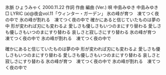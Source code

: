 氷脈
ひょうみゃく
2000.11.22
作詞  作曲  編曲 (Ver.)   唄
中島みゆき   中島みゆき       
□ LYRIC (a)@夜会vol.11「ウィンター・ガーデン」
氷の峰が育つ　凍てつく夜の中で
氷の峰が割れる　凍てつく夜の中で
確かにあると信じていたものは夢の中
形が変われば刃にも変わるよ
愛しさも優しさもいつのまにすり替わる
愛しさも優しさもいつのまにすり替わる
哀しさと寂しさにすり替わる
氷の峰が育つ　凍てつく夜の中で
氷の峰が割れる　凍てつく夜の中で

確かにあると信じていたものは夢の中
形が変われば刃にも変わるよ
愛しさも優しさもいつのまにすり替わる
愛しさも優しさもいつのまにすり替わる
哀しさと寂しさにすり替わる
氷の峰が育つ　凍てつく夜の中で
氷の峰が割れる　凍てつく夜の中で